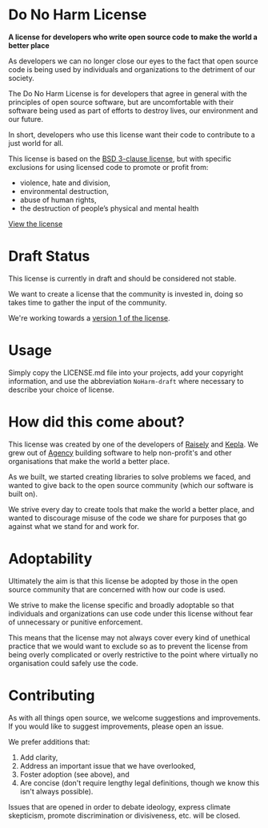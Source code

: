 # Do No Harm License

**A license for developers who write open source code to make the world a better place**

As developers we can no longer close our eyes to the fact that open source code
is being used by individuals and organizations to the detriment of our society.

The Do No Harm License is for developers that agree in general with the principles
of open source software, but are uncomfortable with their software being used
as part of efforts to destroy lives, our environment and our future.

In short, developers who use this license want their code to contribute to a
just world for all.

This license is based on the [BSD 3-clause license](https://spdx.org/licenses/BSD-3-Clause.html),
but with specific exclusions for using licensed code to promote or profit from:

* violence, hate and division,
* environmental destruction,
* abuse of human rights,
* the destruction of people’s physical and mental health

[View the license](LICENSE.md)

# Draft Status

This license is currently in draft and should be considered not stable.

We want to create a license that the community is invested in, doing so takes time to gather
the input of the community.

We're working towards a [version 1 of the license](https://github.com/raisely/NoHarm/milestone/1).

# Usage

Simply copy the LICENSE.md file into your projects, add your copyright information, and use the abbreviation `NoHarm-draft` where necessary to describe your choice of license.

# How did this come about?

This license was created by one of the developers of [Raisely](https://raisely.com) and [Kepla](https://kepla.com).
We grew out of [Agency](https://agency.sc) building software to help non-profit's and other organisations that make the world a better place.

As we built, we started creating libraries to solve problems we faced, and wanted to give back
to the open source community (which our software is built on).

We strive every day to create tools that make the world a better place, and wanted to
discourage misuse of the code we share for purposes that go against what we stand
for and work for.

# Adoptability

Ultimately the aim is that this license be adopted by those in the open source community that are
concerned with how our code is used.

We strive to make the license specific and broadly adoptable so that individuals and
organizations can use code under this license without fear of unnecessary or
punitive enforcement.

This means that the license may not always cover every kind of unethical practice that
we would want to exclude so as to prevent the license from being overly complicated
or overly restrictive to the point where virtually no organisation could safely use
the code.

# Contributing

As with all things open source, we welcome suggestions and improvements.
If you would like to suggest improvements, please open an issue.

We prefer additions that:

1. Add clarity,
2. Address an important issue that we have overlooked,
3. Foster adoption (see above), and
4. Are concise (don't require lengthy legal definitions, though we know this isn't always possible).

Issues that are opened in order to debate ideology, express
climate skepticism, promote discrimination or divisiveness, etc. will be closed.
